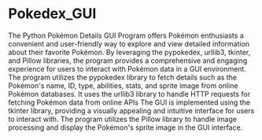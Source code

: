 # Pokedex_GUI
The Python Pokémon Details GUI Program offers Pokémon enthusiasts a convenient and user-friendly way to explore and view detailed information about their favorite Pokémon. By leveraging the pypokedex, urllib3, tkinter, and Pillow libraries, the program provides a comprehensive and engaging experience for users to interact with Pokémon data in a GUI environment.
The program utilizes the pypokedex library to fetch details such as the Pokémon's name, ID, type, abilities, stats, and sprite image from online Pokémon databases.
It uses the urllib3 library to handle HTTP requests for fetching Pokémon data from online APIs
The GUI is implemented using the tkinter library, providing a visually appealing and intuitive interface for users to interact with.
The program utilizes the Pillow library to handle image processing and display the Pokémon's sprite image in the GUI interface.
